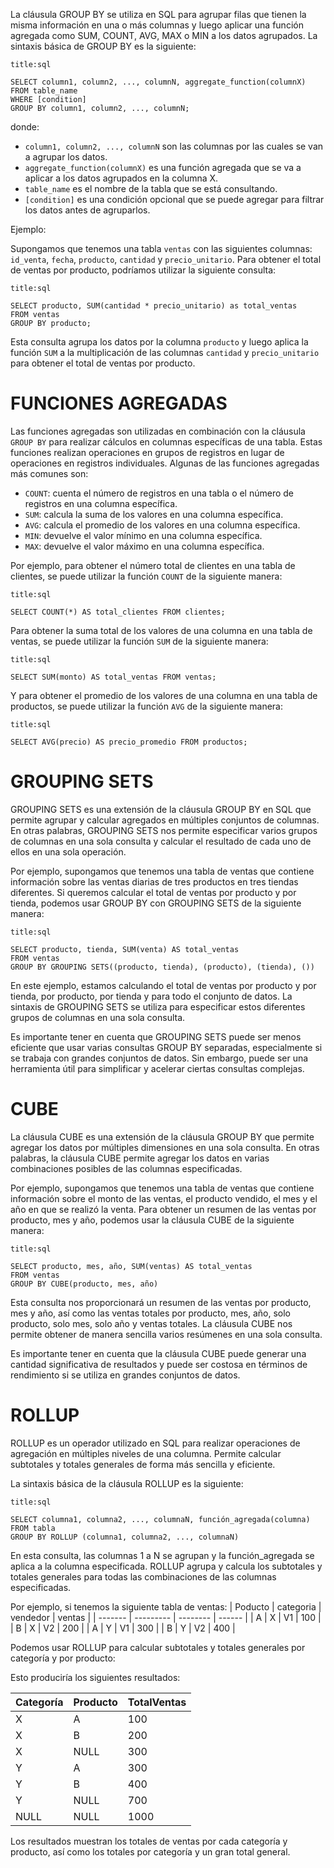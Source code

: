 La cláusula GROUP BY se utiliza en SQL para agrupar filas que tienen la misma información en una o más columnas y luego aplicar una función agregada como SUM, COUNT, AVG, MAX o MIN a los datos agrupados. La sintaxis básica de GROUP BY es la siguiente:

```ad-info
title:sql
```
```
SELECT column1, column2, ..., columnN, aggregate_function(columnX)
FROM table_name
WHERE [condition]
GROUP BY column1, column2, ..., columnN;
```

donde:

-   `column1, column2, ..., columnN` son las columnas por las cuales se van a agrupar los datos.
-   `aggregate_function(columnX)` es una función agregada que se va a aplicar a los datos agrupados en la columna X.
-   `table_name` es el nombre de la tabla que se está consultando.
-   `[condition]` es una condición opcional que se puede agregar para filtrar los datos antes de agruparlos.

Ejemplo:

Supongamos que tenemos una tabla `ventas` con las siguientes columnas: `id_venta`, `fecha`, `producto`, `cantidad` y `precio_unitario`. Para obtener el total de ventas por producto, podríamos utilizar la siguiente consulta:

```ad-example
title:sql
```
```
SELECT producto, SUM(cantidad * precio_unitario) as total_ventas
FROM ventas
GROUP BY producto;
```

Esta consulta agrupa los datos por la columna `producto` y luego aplica la función `SUM` a la multiplicación de las columnas `cantidad` y `precio_unitario` para obtener el total de ventas por producto.

# FUNCIONES AGREGADAS

Las funciones agregadas son utilizadas en combinación con la cláusula `GROUP BY` para realizar cálculos en columnas específicas de una tabla. Estas funciones realizan operaciones en grupos de registros en lugar de operaciones en registros individuales. Algunas de las funciones agregadas más comunes son:

-   `COUNT`: cuenta el número de registros en una tabla o el número de registros en una columna específica.
-   `SUM`: calcula la suma de los valores en una columna específica.
-   `AVG`: calcula el promedio de los valores en una columna específica.
-   `MIN`: devuelve el valor mínimo en una columna específica.
-   `MAX`: devuelve el valor máximo en una columna específica.

Por ejemplo, para obtener el número total de clientes en una tabla de clientes, se puede utilizar la función `COUNT` de la siguiente manera:

```ad-example
title:sql
```
```
SELECT COUNT(*) AS total_clientes FROM clientes;
```

Para obtener la suma total de los valores de una columna en una tabla de ventas, se puede utilizar la función `SUM` de la siguiente manera:

```ad-example
title:sql
```
```
SELECT SUM(monto) AS total_ventas FROM ventas;
```

Y para obtener el promedio de los valores de una columna en una tabla de productos, se puede utilizar la función `AVG` de la siguiente manera:

```ad-example
title:sql
```
```
SELECT AVG(precio) AS precio_promedio FROM productos;
```

# GROUPING SETS

GROUPING SETS es una extensión de la cláusula GROUP BY en SQL que permite agrupar y calcular agregados en múltiples conjuntos de columnas. En otras palabras, GROUPING SETS nos permite especificar varios grupos de columnas en una sola consulta y calcular el resultado de cada uno de ellos en una sola operación.

Por ejemplo, supongamos que tenemos una tabla de ventas que contiene información sobre las ventas diarias de tres productos en tres tiendas diferentes. Si queremos calcular el total de ventas por producto y por tienda, podemos usar GROUP BY con GROUPING SETS de la siguiente manera:

```ad-example
title:sql
```
```
SELECT producto, tienda, SUM(venta) AS total_ventas
FROM ventas
GROUP BY GROUPING SETS((producto, tienda), (producto), (tienda), ())
```

En este ejemplo, estamos calculando el total de ventas por producto y por tienda, por producto, por tienda y para todo el conjunto de datos. La sintaxis de GROUPING SETS se utiliza para especificar estos diferentes grupos de columnas en una sola consulta.

Es importante tener en cuenta que GROUPING SETS puede ser menos eficiente que usar varias consultas GROUP BY separadas, especialmente si se trabaja con grandes conjuntos de datos. Sin embargo, puede ser una herramienta útil para simplificar y acelerar ciertas consultas complejas.

# CUBE

La cláusula CUBE es una extensión de la cláusula GROUP BY que permite agregar los datos por múltiples dimensiones en una sola consulta. En otras palabras, la cláusula CUBE permite agregar los datos en varias combinaciones posibles de las columnas especificadas.

Por ejemplo, supongamos que tenemos una tabla de ventas que contiene información sobre el monto de las ventas, el producto vendido, el mes y el año en que se realizó la venta. Para obtener un resumen de las ventas por producto, mes y año, podemos usar la cláusula CUBE de la siguiente manera:

```ad-example
title:sql
```
```
SELECT producto, mes, año, SUM(ventas) AS total_ventas
FROM ventas
GROUP BY CUBE(producto, mes, año)
```

Esta consulta nos proporcionará un resumen de las ventas por producto, mes y año, así como las ventas totales por producto, mes, año, solo producto, solo mes, solo año y ventas totales. La cláusula CUBE nos permite obtener de manera sencilla varios resúmenes en una sola consulta.

Es importante tener en cuenta que la cláusula CUBE puede generar una cantidad significativa de resultados y puede ser costosa en términos de rendimiento si se utiliza en grandes conjuntos de datos.

# ROLLUP

ROLLUP es un operador utilizado en SQL para realizar operaciones de agregación en múltiples niveles de una columna. Permite calcular subtotales y totales generales de forma más sencilla y eficiente.

La sintaxis básica de la cláusula ROLLUP es la siguiente:

```ad-info
title:sql
```
```
SELECT columna1, columna2, ..., columnaN, función_agregada(columna)
FROM tabla
GROUP BY ROLLUP (columna1, columna2, ..., columnaN)
```

En esta consulta, las columnas 1 a N se agrupan y la función_agregada se aplica a la columna especificada. ROLLUP agrupa y calcula los subtotales y totales generales para todas las combinaciones de las columnas especificadas.

Por ejemplo, si tenemos la siguiente tabla de ventas:
| Poducto | categoria | vendedor | ventas |
| ------- | --------- | -------- | ------ |
| A       | X         | V1       | 100    |
| B       | X         | V2       | 200    |
| A       | Y         | V1       | 300    |
| B       | Y         | V2       | 400    | 

Podemos usar ROLLUP para calcular subtotales y totales generales por categoría y por producto:

Esto produciría los siguientes resultados:

| Categoría | Producto | TotalVentas |
| --------- | -------- | ----------- |
| X         | A        | 100         |
| X         | B        | 200         |
| X         | NULL     | 300         |
| Y         | A        | 300         |
| Y         | B        | 400         |
| Y         | NULL     | 700         |
| NULL      | NULL     | 1000        |

Los resultados muestran los totales de ventas por cada categoría y producto, así como los totales por categoría y un gran total general.